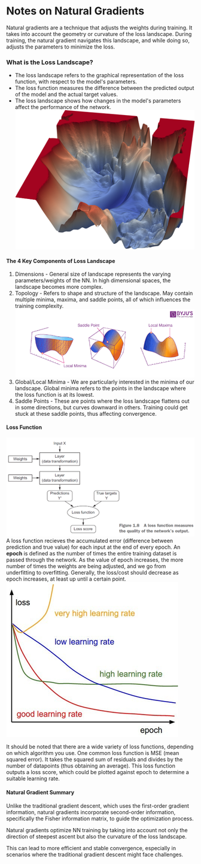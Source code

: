 # Notes on Natural Gradients

Natural gradients are a technique that adjusts the weights during training.
It takes into account the geometry or curvature of the loss landscape.
During training, the natural gradient navigates this landscape, and while doing so, adjusts the parameters to minimize the loss.


### What is the Loss Landscape?
* The loss landscape refers to the graphical representation of the loss function, with respect to the model's parameters. 
* The loss function measures the difference between the predicted output of the model and the actual target values. 
* The loss landscape shows how changes in the model's parameters affect the performance of the network.
![Alt text](image-1.png)

#### The 4 Key Components of Loss Landscape
1. Dimensions - General size of landscape represents the varying parameters/weights of the NN. In high dimensional spaces, the landscape becomes more complex.
2. Topology - Refers to shape and structure of the landscape. May contain multiple minima, maxima, 
and saddle points, all of which influences the training complexity. 
![Alt text](image-2.png) 
3. Global/Local Minima - We are particularly interested in the minima of our landscape. Global minima refers to the points in the landscape where the loss function is at its lowest.    
4. Saddle Points - These are points where the loss landscape flattens out in some directions, but curves downward in others. Training could get stuck at these saddle points, thus affecting convergence.


#### Loss Function
![Alt text](image-3.png)
A loss function recieves the accumulated error (difference between prediction and true value) for each input at the end of every epoch. An **epoch** is defined as the number of times the entire training dataset is passed through the network. As the value of epoch increases, the more number of times the weights are being adjusted, and we go from underfitting to overfitting. Generally, the loss/cost should decrease as epoch increases, at least up until a certain point.
![Alt text](image-4.png)

It should be noted that there are a wide variety of loss functions, depending on which algorithm you use. One common loss function is MSE (mean squared error). It takes the squared sum of residuals and divides by the number of datapoints (thus obtaining an average). This loss function outputs a loss score, which could be plotted against epoch to determine a suitable learning rate.   



#### Natural Gradient Summary
Unlike the traditional gradient descent, which uses the first-order gradient information, natural gradients incorporate second-order information, specifically the Fisher information matrix, to guide the optimization process.



Natural gradients optimize NN training by taking into account not only the direction of steepest ascent but also the curvature of the loss landscape. 



This can lead to more efficient and stable convergence, especially in scenarios where the traditional gradient descent might face challenges.